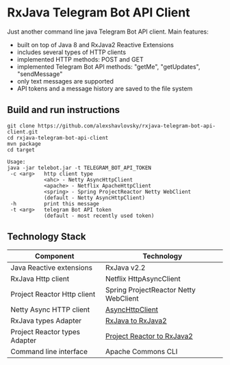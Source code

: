 # RxJava Telegram Bot API Client

Just another command line java Telegram Bot API client. Main features:
- built on top of Java 8 and RxJava2 Reactive Extensions
- includes several types of HTTP clients
- implemented HTTP methods: POST and GET
- implemented Telegram Bot API methods: "getMe", "getUpdates", "sendMessage"
- only text messages are supported
- API tokens and a message history are saved to the file system

## Build and run instructions

```
git clone https://github.com/alexshavlovsky/rxjava-telegram-bot-api-client.git
cd rxjava-telegram-bot-api-client
mvn package
cd target

Usage:
java -jar telebot.jar -t TELEGRAM_BOT_API_TOKEN
 -c <arg>   http client type
            <ahc> - Netty AsyncHttpClient
            <apache> - Netflix ApacheHttpClient
            <spring> - Spring ProjectReactor Netty WebClient
            (default - Netty AsyncHttpClient)
 -h         print this message
 -t <arg>   telegram Bot API token
            (default - most recently used token)
```

## Technology Stack

Component                      | Technology
---                            | ---
Java Reactive extensions       | RxJava v2.2
RxJava Http client             | Netflix HttpAsyncClient
Project Reactor Http client    | Spring ProjectReactor Netty WebClient
Netty Async HTTP client        | [AsyncHttpClient](https://github.com/AsyncHttpClient/async-http-client)
RxJava types Adapter           | [RxJava to RxJava2](https://github.com/akarnokd/RxJavaInterop)
Project Reactor types Adapter  | [Project Reactor to RxJava2](https://github.com/reactor/reactor-addons)
Command line interface         | Apache Commons CLI
